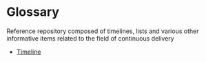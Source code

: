 # Glossary
Reference repository composed of timelines, lists and various other informative items related to the field of continuous delivery

* [Timeline](timeline.md)
